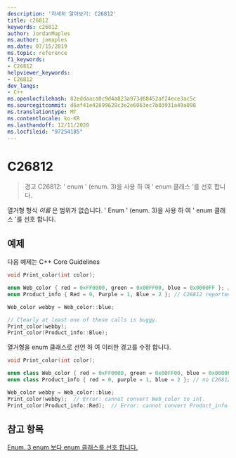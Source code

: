 ```yaml
---
description: '자세히 알아보기: C26812'
title: c26812
keywords: c26812
author: JordanMaples
ms.author: jomaples
ms.date: 07/15/2019
ms.topic: reference
f1_keywords:
- C26812
helpviewer_keywords:
- C26812
dev_langs:
- C++
ms.openlocfilehash: 82eddaaca0c9d4a823a973d68452af24ece3ac5c
ms.sourcegitcommit: d6af41e42699628c3e2e6063ec7b03931a49a098
ms.translationtype: MT
ms.contentlocale: ko-KR
ms.lasthandoff: 12/11/2020
ms.locfileid: "97254185"
---
```

# <a name="c26812"></a>C26812

> 경고 C26812: ' enum ' (enum. 3)을 사용 하 여 ' enum 클래스 '를 선호 합니다.

열거형 형식 *이름* 은 범위가 없습니다. ' Enum ' (enum. 3)을 사용 하 여 ' enum 클래스 '를 선호 합니다.

## <a name="example"></a>예제

다음 예제는 C++ Core Guidelines

```cpp
void Print_color(int color);

enum Web_color { red = 0xFF0000, green = 0x00FF00, blue = 0x0000FF }; // C26812 reported here
enum Product_info { Red = 0, Purple = 1, Blue = 2 }; // C26812 reported here

Web_color webby = Web_color::blue;

// Clearly at least one of these calls is buggy.
Print_color(webby);
Print_color(Product_info::Blue);
```

열거형을 enum 클래스로 선언 하 여 이러한 경고를 수정 합니다.

```cpp
void Print_color(int color);

enum class Web_color { red = 0xFF0000, green = 0x00FF00, blue = 0x0000FF }; // no C26812
enum class Product_info { red = 0, purple = 1, blue = 2 }; // no C26812

Web_color webby = Web_color::blue;
Print_color(webby);  // Error: cannot convert Web_color to int.
Print_color(Product_info::Red);  // Error: cannot convert Product_info to int.
```

## <a name="see-also"></a>참고 항목

[Enum. 3 enum 보다 enum 클래스를 선호 합니다.](https://github.com/isocpp/CppCoreGuidelines/blob/master/CppCoreGuidelines.md#enum3-prefer-class-enums-over-plain-enums )
